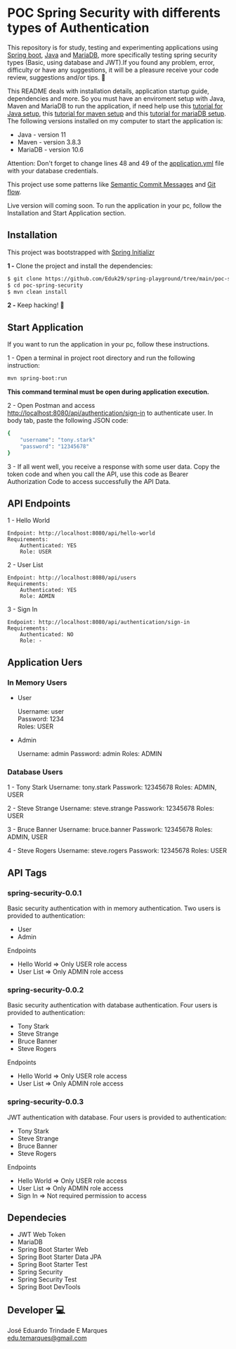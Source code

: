 # POC Spring Security with differents types of Authentication

This repository is for study, testing and experimenting applications using [Spring boot](https://spring.io/), [Java](https://www.java.com/pt-BR/) and [MariaDB](https://mariadb.org/), more specifically testing spring security types (Basic, using database and JWT).If you found any problem, error, difficulty or have any suggestions, it will be a pleasure receive your code review, suggestions and/or tips. :raised_hands:

This README deals with installation details, application startup guide, dependencies and more. So you must have an enviroment setup with Java, Maven and MariaDB to run the application, if need help use this [tutorial for Java setup](https://www.baeldung.com/ubuntu-install-jdk), this [tutorial for maven setup](https://www.baeldung.com/install-maven-on-windows-linux-mac) and this [tutorial for mariaDB setup](https://www.tutorialspoint.com/mariadb/mariadb_installation.htm). The following versions installed on my computer to start the application is:

- Java - version 11
- Maven - version 3.8.3
- MariaDB - version 10.6

Attention: Don't forget to change lines 48 and 49 of the [application.yml](https://github.com/Eduk29/spring-playground/blob/main/poc-spring-persistence-cascade/src/main/resources/application.yml) file with your database credentials.

This project use some patterns like [Semantic Commit Messages](https://gist.github.com/joshbuchea/6f47e86d2510bce28f8e7f42ae84c716) and [Git flow](https://nvie.com/posts/a-successful-git-branching-model/).

Live version will coming soon. To run the application in your pc, follow the Installation and Start Application section.

## Installation

This project was bootstrapped with [Spring Initializr](https://start.spring.io/)

**1 -** Clone the project and install the dependencies:

```bash
$ git clone https://github.com/Eduk29/spring-playground/tree/main/poc-spring-security
$ cd poc-spring-security
$ mvn clean install
```

**2 -** Keep hacking! :metal:

## Start Application

If you want to run the application in your pc, follow these instructions.

1 - Open a terminal in project root directory and run the following instruction:

```bash
mvn spring-boot:run
```

**This command terminal must be open during application execution.**

2 - Open Postman and access [http://localhost:8080/api/authentication/sign-in](http://localhost:8080/api/authentication/sign-in) to authenticate user. 
In body tab, paste the following JSON code:

```bash
{
    "username": "tony.stark"
    "password": "12345678"
}
```

3 - If all went well, you receive a response with some user data. Copy the token code and when you call the API, use this code as Bearer Authorization Code to access successfully the API Data.

## API Endpoints

1 - Hello World 

    Endpoint: http://localhost:8080/api/hello-world
    Requirements:
        Authenticated: YES
        Role: USER

2 - User List

    Endpoint: http://localhost:8080/api/users
    Requirements:
        Authenticated: YES
        Role: ADMIN

3 - Sign In

    Endpoint: http://localhost:8080/api/authentication/sign-in
    Requirements:
        Authenticated: NO
        Role: -

## Application Uers

### In Memory Users

* User

    Username: user  
    Password: 1234  
    Roles: USER  

* Admin

    Username: admin
    Password: admin
    Roles: ADMIN

### Database Users

1 - Tony Stark
    Username: tony.stark
    Passwork: 12345678
    Roles: ADMIN, USER

2 - Steve Strange
    Username: steve.strange
    Passwork: 12345678
    Roles: USER

3 - Bruce Banner
    Username: bruce.banner
    Passwork: 12345678
    Roles: ADMIN, USER

4 - Steve Rogers
    Username: steve.rogers
    Passwork: 12345678
    Roles: USER

## API Tags

### spring-security-0.0.1

Basic security authentication with in memory authentication. Two users is provided to authentication:

* User
* Admin

Endpoints

* Hello World => Only USER role access
* User List => Only ADMIN role access

### spring-security-0.0.2

Basic security authentication with database authentication. Four users is provided to authentication:

* Tony Stark
* Steve Strange
* Bruce Banner
* Steve Rogers

Endpoints

* Hello World => Only USER role access
* User List => Only ADMIN role access

### spring-security-0.0.3

JWT authentication with database. Four users is provided to authentication:

* Tony Stark
* Steve Strange
* Bruce Banner
* Steve Rogers

Endpoints

* Hello World => Only USER role access
* User List => Only ADMIN role access
* Sign In => Not required permission to access

## Dependecies

- JWT Web Token
- MariaDB
- Spring Boot Starter Web
- Spring Boot Starter Data JPA
- Spring Boot Starter Test
- Spring Security
- Spring Security Test
- Spring Boot DevTools

## Developer :computer:

José Eduardo Trindade E Marques  
edu.temarques@gmail.com
